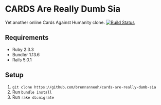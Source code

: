 # CARDS Are Really Dumb Sia

Yet another online Cards Against Humanity clone. [![Build Status](https://travis-ci.org/brennanneoh/cards-are-really-dumb-sia.svg?branch=master)](https://travis-ci.org/brennanneoh/cards-are-really-dumb-sia)
## Requirements

* Ruby 2.3.3
* Bundler 1.13.6
* Rails 5.0.1

## Setup

1. `git clone https://github.com/brennanneoh/cards-are-really-dumb-sia`
2. Run `bundle install`
3. Run `rake db:migrate`
